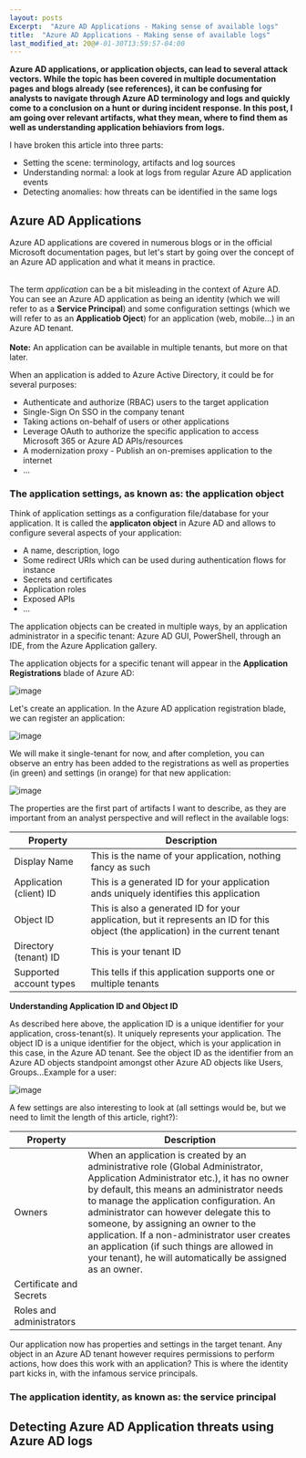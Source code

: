 ```yaml
---
layout: posts
Excerpt:  "Azure AD Applications - Making sense of available logs"
title:  "Azure AD Applications - Making sense of available logs"
last_modified_at: 20@#-01-30T13:59:57-04:00
---
```


**Azure AD applications, or application objects, can lead to several attack vectors. While the topic has been covered in multiple documentation pages and blogs already (see references), it can be confusing for analysts to navigate through Azure AD terminology and logs and quickly come to a conclusion on a hunt or during incident response. In this post, I am going over relevant artifacts, what they mean, where to find them as well as understanding application behiaviors from logs.**

I have broken this article into three parts: 
- Setting the scene: terminology, artifacts and log sources 
- Understanding normal: a look at logs from regular Azure AD application events
- Detecting anomalies: how threats can be identified in the same logs 

## Azure AD Applications

Azure AD applications are covered in numerous blogs or in the official Microsoft documentation pages, but let's start by going over the concept of an Azure AD application and what it means in practice. <br /><br/>

The term *application* can be a bit misleading in the context of Azure AD. <br /> 
You can see an Azure AD application as being an identity (which we will refer to as a **Service Principal**) and some configuration settings (which we will refer to as an **Applicatiob Oject**) for an application (web, mobile...) in an Azure AD tenant. <br />
<br /> 
**Note:** An application can be available in multiple tenants, but more on that later. 

When an application is added to Azure Active Directory, it could be for several purposes:

- Authenticate and authorize (RBAC) users to the target application
- Single-Sign On SSO in the company tenant 
- Taking actions on-behalf of users or other applications
- Leverage OAuth to authorize the specific application to access Microsoft 365 or Azure AD APIs/resources
- A modernization proxy - Publish an on-premises application to the internet
- ...

### The application settings, as known as: the application object

Think of application settings as a configuration file/database for your application. It is called the **applicaton object** in Azure AD and allows to configure several aspects of your application:
- A name, description, logo
- Some redirect URIs which can be used during authentication flows for instance
- Secrets and certificates 
- Application roles
- Exposed APIs
- ...

The application objects can be created in multiple ways, by an application administrator in a specific tenant: Azure AD GUI, PowerShell, through an IDE, from the Azure Application gallery.

The application objects for a specific tenant will appear in the **Application Registrations** blade of Azure AD:

![image](https://user-images.githubusercontent.com/18376283/215504979-24a10457-4303-44a0-a5fe-17d9529b1f5d.png)

Let's create an application. In the Azure AD application registration blade, we can register an application:

![image](https://user-images.githubusercontent.com/18376283/215505119-f0677c29-c895-4b5b-89b8-9b79a988340f.png)

We will make it single-tenant for now, and after completion, you can observe an entry has been added to the registrations as well as properties (in green) and settings (in orange) for that new application:

![image](https://user-images.githubusercontent.com/18376283/215505786-ebd9e43b-b0c8-40fb-9768-5c137dff8f77.png)

The properties are the first part of artifacts I want to describe, as they are important from an analyst perspective and will reflect in the available logs:

| Property | Description |
| ----------- | ----------- |
| Display Name | This is the name of your application, nothing fancy as such |
| Application (client) ID | This is a generated ID for your application ands uniquely identifies this application |
| Object ID | This is also a generated ID for your application, but it represents an ID for this object (the application) in the current tenant |
| Directory (tenant) ID | This is your tenant ID |
| Supported account types | This tells if this application supports one or multiple tenants |

**Understanding Application ID and Object ID**

As described here above, the application ID is a unique identifier for your application, cross-tenant(s). It uniquely represents your application. 
The object ID is a unique identifier for the object, which is your application in this case, in the Azure AD tenant. See the object ID as the identifier from an Azure AD objects standpoint amongst other Azure AD objects like Users, Groups...Example for a user:

![image](https://user-images.githubusercontent.com/18376283/215521541-1e22a8f3-9265-4075-83da-6c4dc8a8dbad.png)

A few settings are also interesting to look at (all settings would be, but we need to limit the length of this article, right?):

| Property | Description |
| ----------- | ----------- |
| Owners | When an application is created by an administrative role (Global Administrator, Application Administrator etc.), it has no owner by default, this means an administrator needs to manage the application configuration. An administrator can however delegate this to someone, by assigning an owner to the application. If a non-administrator user creates an application (if such things are allowed in your tenant), he will automatically be assigned as an owner. |
| Certificate and Secrets | |
| Roles and administrators | |

Our application now has properties and settings in the target tenant. 
Any object in an Azure AD tenant however requires permissions to perform actions, how does this work with an application? 
This is where the identity part kicks in, with the infamous service principals.


### The application identity, as known as: the service principal


## Detecting Azure AD Application threats using Azure AD logs
